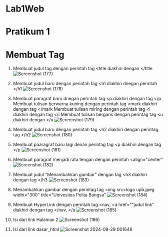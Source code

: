 # Lab1Web
# Pratikum 1
# Membuat Tag

1. Membuat judul tag dengan perintah tag <title diakhiri dengan </title
![Screenshot (177)](https://github.com/user-attachments/assets/a24573f9-953d-4cb9-bdd9-1a6bee91b81f)

2. Membuat judul baru dengan perintah tag <h1 diakhiri dnegan perintah </h1
![Screenshot (178)](https://github.com/user-attachments/assets/5328a93e-7d3f-4e16-b86f-1a9e029379c6)

3. Membuat paragraf baru dnegan perintah tag <p diakhiri dengan tag </p
   Membuat tulisan berwarna kuning dengan perintah tag <mark diakhiri dengan tag </mark
   Membuat tulisan miring dengan perintah tag <i diakhiri dengan tag </i
   Membuat tulisan bergaris dengan perintag tag <u diakhiri dengan </u
   ![Screenshot (179)](https://github.com/user-attachments/assets/23ee9932-4627-4d7d-aec3-68439eb0da60)

4. Membuat judul baru dengan perintah tag <h2 diakhiri dengan perintag tag </h2
   ![Screenshot (180)](https://github.com/user-attachments/assets/12630270-7b04-43dd-960e-696052219203)
   
5. Membuat paaragraf baru lagi denan perintag tag <p diakhiri dengan tag </p
   ![Screenshot (181)](https://github.com/user-attachments/assets/1ac4ba26-e4a1-42a4-a5fb-0b4d8bb36617)

6. Membuat paragraf menjadi rata tengan dengan perintah <align="center"
   ![Screenshot (182)](https://github.com/user-attachments/assets/d6610c46-e891-46c8-8af1-930424dbf81c)

7. Membuat judul "Menambahkan gambar" dengan tag <h3 diakhiri dengan tag </h3 
![Screenshot (183)](https://github.com/user-attachments/assets/335b31fb-9224-4b67-a5bf-fac8cdbcc725)

8. Menambahkan gambar dengan perintag tag <img src=logo upb.jpeg widht="300" title="Univesitas Pelita Bangsa"
![Screenshot (184)](https://github.com/user-attachments/assets/930ab8a1-607f-4c01-9c48-994b8d0d68f2)

9. Membuat HyperLink dengan perintah tag <nav, <a href=""judul link" diakhiri dengan tag </nav, </a
![Screenshot (185)](https://github.com/user-attachments/assets/830921f5-7d17-4f86-9135-dbf702f23391)

10. Isi dari link Halaman 2
![Screenshot (186)](https://github.com/user-attachments/assets/74dccc61-b3f8-4d4d-b640-c0c1c1ab2514)

11. Isi dari link dasar_html
![Screenshot 2024-09-29 001646](https://github.com/user-attachments/assets/d890a392-969e-4dd2-a6c1-0bfa45b26955)







